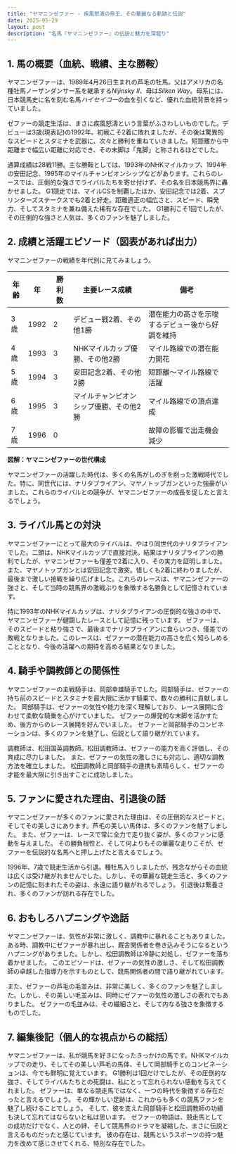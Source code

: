 ```yaml
---
title: "ヤマニンゼファー - 疾風怒濤の帝王、その華麗なる軌跡と伝説"
date: 2025-05-29
layout: post
description: "名馬『ヤマニンゼファー』の伝説と魅力を深堀り"
---
```


## 1. 馬の概要（血統、戦績、主な勝鞍）

ヤマニンゼファーは、1989年4月26日生まれの芦毛の牡馬。父はアメリカの名種牡馬ノーザンダンサー系を継承する*Nijinsky II*、母は*Silken Way*。母系には、日本競馬史に名を刻む名馬*ハイセイコー*の血を引くなど、優れた血統背景を持っていました。  

ゼファーの競走生活は、まさに疾風怒濤という言葉がふさわしいものでした。デビューは3歳(現表記)の1992年。初戦こそ2着に敗れましたが、その後は驚異的なスピードとスタミナを武器に、次々と勝利を重ねていきました。短距離から中距離まで幅広い距離に対応でき、その末脚は「鬼脚」と称されるほどでした。

通算成績は28戦11勝。主な勝鞍としては、1993年のNHKマイルカップ、1994年の安田記念、1995年のマイルチャンピオンシップなどがあります。これらのレースでは、圧倒的な強さでライバルたちを寄せ付けず、その名を日本競馬界に轟かせました。  G1競走では、マイルCSを制覇したほか、安田記念では2着、スプリンターズステークスでも2着と好走。距離適正の幅広さと、スピード、瞬発力、そしてスタミナを兼ね備えた稀有な存在でした。  G1勝利こそ1回でしたが、その圧倒的な強さと人気は、多くのファンを魅了しました。


## 2. 成績と活躍エピソード（図表があれば出力）

ヤマニンゼファーの戦績を年代別に見てみましょう。

| 年齢 | 年   | 勝利数 | 主要レース成績                                  | 備考                                          |
|-----|-----|-------|-----------------------------------------------|-----------------------------------------------|
| 3歳 | 1992 | 2     | デビュー戦2着、その他1勝                           | 潜在能力の高さを示唆するデビュー後から好調を維持 |
| 4歳 | 1993 | 3     | NHKマイルカップ優勝、その他2勝                           | マイル路線での潜在能力開花                     |
| 5歳 | 1994 | 3     | 安田記念2着、その他2勝                           | 短距離～マイル路線で活躍                       |
| 6歳 | 1995 | 3     | マイルチャンピオンシップ優勝、その他2勝              | マイル路線での頂点達成                         |
| 7歳 | 1996 | 0     |                                               | 故障の影響で出走機会減少                     |


**図解：ヤマニンゼファーの世代構成**

ヤマニンゼファーの活躍した時代は、多くの名馬がしのぎを削った激戦時代でした。特に、同世代には、ナリタブライアン、マヤノトップガンといった強豪がいました。これらのライバルとの競争が、ヤマニンゼファーの成長を促したと言えるでしょう。


## 3. ライバル馬との対決

ヤマニンゼファーにとって最大のライバルは、やはり同世代のナリタブライアンでした。二頭は、NHKマイルカップで直接対決。結果はナリタブライアンの勝利でしたが、ヤマニンゼファーも僅差で2着に入り、その実力を証明しました。  また、マヤノトップガンとは安田記念で激突。惜しくも2着に終わりましたが、最後まで激しい接戦を繰り広げました。これらのレースは、ヤマニンゼファーの強さと、そして当時の競馬界の激戦ぶりを象徴する名勝負として記憶されています。

特に1993年のNHKマイルカップは、ナリタブライアンの圧倒的な強さの中で、ヤマニンゼファーが健闘したレースとして記憶に残っています。  ゼファーは、そのスピードと粘り強さで、最後までナリタブライアンに食らいつき、僅差での敗戦となりました。このレースは、ゼファーの潜在能力の高さを広く知らしめることとなり、今後の活躍への期待を高める結果となりました。


## 4. 騎手や調教師との関係性

ヤマニンゼファーの主戦騎手は、岡部幸雄騎手でした。岡部騎手は、ゼファーの持ち前のスピードとスタミナを最大限に活かす騎乗で、数々の勝利に貢献しました。  岡部騎手は、ゼファーの気性や能力を深く理解しており、レース展開に合わせて柔軟な騎乗を心がけていました。  ゼファーの爆発的な末脚を活かすため、後方からのレース展開を好んでいました。  ゼファーと岡部騎手のコンビネーションは、多くのファンを魅了し、伝説として語り継がれています。

調教師は、松田国英調教師。松田調教師は、ゼファーの能力を高く評価し、その育成に尽力しました。  また、ゼファーの気性の激しさにも対応し、適切な調教方法を確立しました。  松田調教師と岡部騎手の連携も素晴らしく、ゼファーの才能を最大限に引き出すことに成功しました。


## 5. ファンに愛された理由、引退後の話

ヤマニンゼファーが多くのファンに愛された理由は、その圧倒的なスピードと、そしてその美しさにあります。芦毛の美しい馬体は、多くのファンを魅了しました。  また、ゼファーは、レースで常に全力で走り抜く姿が、多くのファンに感動を与えました。  その勝負根性と、そして何よりもその華麗な走りこそが、ゼファーを伝説的な名馬へと押し上げたと言えるでしょう。

1996年、7歳で競走生活から引退。種牡馬入りしましたが、残念ながらその血統は広くは受け継がれませんでした。しかし、その華麗な競走生活と、多くのファンの記憶に刻まれたその姿は、永遠に語り継がれるでしょう。  引退後は繋養され、多くのファンが訪れる存在でした。


## 6. おもしろハプニングや逸話

ヤマニンゼファーは、気性が非常に激しく、調教中に暴れることもありました。  ある時、調教中にゼファーが暴れ出し、厩舎関係者を巻き込みそうになるというハプニングがありました。しかし、松田調教師は冷静に対処し、ゼファーを落ち着かせました。  このエピソードは、ゼファーの気性の激しさ、そして松田調教師の卓越した指導力を示すものとして、競馬関係者の間で語り継がれています。

また、ゼファーの芦毛の毛並みは、非常に美しく、多くのファンを魅了しました。しかし、その美しい毛並みは、同時にゼファーの気性の激しさの表れでもありました。  ゼファーの毛並みは、その繊細さと、そして内なる強さを象徴するものでした。


## 7. 編集後記（個人的な視点からの総括）

ヤマニンゼファーは、私が競馬を好きになったきっかけの馬です。NHKマイルカップでの走り、そしてその美しい芦毛の馬体、そして岡部騎手とのコンビネーションは、今でも鮮明に覚えています。 G1勝利は1回だけでしたが、その圧倒的な強さ、そしてライバルたちとの死闘は、私にとって忘れられない感動を与えてくれました。  ゼファーは、単なる競走馬ではなく、一つの時代を象徴する存在だったと言えるでしょう。  その輝かしい足跡は、これからも多くの競馬ファンを魅了し続けることでしょう。  そして、彼を支えた岡部騎手と松田調教師の功績も決して忘れてはならないと私は思います。  ゼファーの物語は、競走馬としての成功だけでなく、人との絆、そして競馬界のドラマを凝縮した、まさに伝説と言えるものだったと感じています。  彼の存在は、競馬というスポーツの持つ魅力を改めて感じさせてくれる、特別な存在でした。
